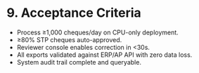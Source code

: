 # 9. Acceptance Criteria
- Process ≥1,000 cheques/day on CPU-only deployment.
- ≥80% STP cheques auto-approved.
- Reviewer console enables correction in <30s.
- All exports validated against ERP/AP API with zero data loss.
- System audit trail complete and queryable.

